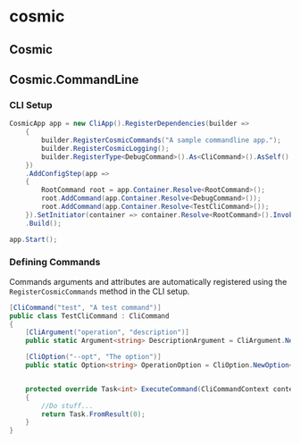 # cosmic


## Cosmic

## Cosmic.CommandLine

### CLI Setup
```csharp
CosmicApp app = new CliApp().RegisterDependencies(builder =>
    {
        builder.RegisterCosmicCommands("A sample commandline app.");
        builder.RegisterCosmicLogging();
        builder.RegisterType<DebugCommand>().As<CliCommand>().AsSelf().SingleInstance();
    })
    .AddConfigStep(app =>
    {
        RootCommand root = app.Container.Resolve<RootCommand>();
        root.AddCommand(app.Container.Resolve<DebugCommand>());
        root.AddCommand(app.Container.Resolve<TestCliCommand>());
    }).SetInitiator(container => container.Resolve<RootCommand>().InvokeAsync(args))
    .Build();

app.Start();
```

### Defining Commands
Commands arguments and attributes are automatically registered using the `RegisterCosmicCommands` method in the CLI setup.
```csharp
[CliCommand("test", "A test command")]
public class TestCliCommand : CliCommand
{
    [CliArgument("operation", "description")]
    public static Argument<string> DescriptionArgument = CliArgument.NewArgument<string>();

    [CliOption("--opt", "The option")] 
    public static Option<string> OperationOption = CliOption.NewOption<string>();


    protected override Task<int> ExecuteCommand(CliCommandContext context)
    {
        //Do stuff...
        return Task.FromResult(0);
    }
}
```
